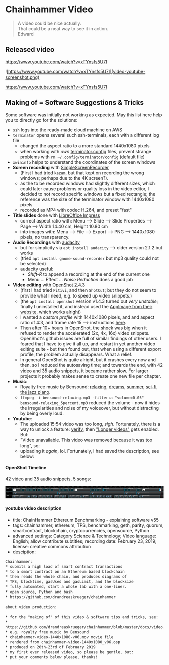 # Chainhammer Video
> A video could be nice actually.  
> That could be a neat way to see it in action.  
> Edward  

## Released video
https://www.youtube.com/watch?v=xTYnsfs5U7I

![https://www.youtube.com/watch?v=xTYnsfs5U7I](video-youtube-screenshot.png)

https://www.youtube.com/watch?v=xTYnsfs5U7I

## Making of = Software Suggestions & Tricks

Some software was initially not working as expected. May this list here help you to directly go for the solutions:

* `ssh` logs into the ready-made cloud machine on AWS
* `terminator` opens several such ssh-terminals, each with a different log file
  * changed the aspect ratio to a more standard 1440x1080 pixels
  * when working with *own* [terminator.config](../scripts/terminator.config) files, prevent strange problems with `rm ~/.config/terminator/config` (default file)
* `xwininfo` helps to understand the coordinates of the screen windows 
* **Screen recording** with [SimpleScreenRecorder](https://www.maartenbaert.be/simplescreenrecorder/)
  * (First I had tried `kazam`, but that kept on recording the wrong windows; perhaps due to the 4K screen?).
  * as the to be recorded windows had slightly different sizes, which could later cause problems or quality loss in the video editor, I decided to not record specific windows but a fixed rectangle; the reference was the size of the terminator window with 1440x1080 pixels
  * recorded as MP4 with codec H.264, and preset "fast"
* **Title slides** done with [LibreOffice Impress](https://www.libreoffice.org/discover/impress/) 
  * correct aspect ratio with: Menu --> Slide --> Slide Properties --> Page --> Width 14.40 cm, Height 10.80 cm
  * into images with: Menu --> File --> Export --> PNG --> 1440x1080 pixels, no transparency.
* **Audio Recordings** with [audacity](https://www.audacityteam.org/)
  * but for simplicity via `apt install audacity` --> older version 2.1.2 but works
  * (tried `apt install gnome-sound-recorder` but mp3 quality could not be selected)
  * audacity useful:
    * *Shift-R* to append a recording at the end of the current one
    * Menu ... Effect ... *Noise Reduction* does a good job
* **Video editing** with [OpenShot 2.4.3](https://www.openshot.org/) 
  * (first I had tried `Pitivi`, and then `ShotCut`; but they do not seem to provide what I need, e.g. to speed up video snippets.)
  * (the `apt install openshot` version v1.4.3 turned out *very unstable*; finally I uninstalled it, and instead used the [AppImage from their website](https://www.openshot.org/download/#), which works alright)
  * I wanted a *custom profile* with 1440x1080 pixels, and and aspect ratio of 4:3, and frame rate 15 --> instructions [here](https://www.openshot.org/static/files/user-guide/profiles.html#custom-profile).
  * Then after 10+ hours in OpenShot, the shock was big when it refused to render the accelerated (2x, 4x, 16x) video snippets. OpenShot's github issues are full of similar findings of other users. I feared that I have to give it all up, and restart in yet another video editing suite - but then found out, that when using a different export profile, the problem actually disappears. What a relief.
  * In general OpenShot is quite alright, but it crashes every now and then, so I reduced the autosaving time; and towards the end, with 42 video and 35 audio snippets, it became rather slow. For larger projects it probably makes sense to create one new file per chapter. 
* **Music**: 
  * Royalty free music by Bensound: [relaxing](https://www.bensound.com/royalty-free-music/track/relaxing), [dreams](https://www.bensound.com/royalty-free-music/track/dreams-chill-out), [summer](https://www.bensound.com/royalty-free-music/track/summer-chill-relaxed-tropical), [sci-fi](https://www.bensound.com/royalty-free-music/track/sci-fi), [the jazz piano](https://www.bensound.com/royalty-free-music/track/the-jazz-piano).
  * `ffmpeg -i bensound-relaxing.mp3 -filter:a "volume=0.05" bensound-relaxing_5percent.mp3` reduced the volume - now it hides the irregularities and noise of my voiceover, but without distracting by being overly loud.
* **Youtube**:
  * The uploaded 15:54 video was too long, *sigh*. Fortunately, there is a way to unlock a feature: [verify](https://www.youtube.com/verify_phone_number), then ["Longer videos"](https://www.youtube.com/features) gets enabled. But:
  * "Video unavailable. This video was removed because it was too long", so:
  * uploading it *again*, lol. Fortunately, I had saved the description, see below:


#### OpenShot Timeline
42 video and 35 audio snippets, 5 songs:  

![video-editing-openshot.png](video-editing-openshot.png) 

#### youtube video description
* title: ChainHammer Ethereum Benchmarking - explaining software v55
* tags: chainhammer, ethereum, TPS, benchmarking, geth, parity, quorum, smartcontract, blockchain, cryptocurrencies, opensource, Python
* advanced settings: Category Science & Technology; Video language: English; allow contribute subtitles; recording date: February 23, 2019; license: creative commons attribution
* desciption:

```
Chainhammer:
* submits a high load of smart contract transactions
* to a smart contract on an Ethereum based blockchain
* then reads the whole chain, and produces diagrams of 
* TPS, blocktime, gasUsed and gasLimit, and the blocksize
* fully automated, start a whole lab with a one-liner.
* open source, Python and bash
* https://github.com/drandreaskrueger/chainhammer

about video production:

* for the "making of" of this video & software tips and tricks, see: 
* https://github.com/drandreaskrueger/chainhammer/blob/master/docs/video.md
* e.g. royalty free music by Bensound
* chainhammer-video-1440x1080-v06.mov movie file
* rendered from chainhammer-video-1440x1080_v06.osp 
* produced on 20th-23rd of February 2019
* my first ever released video, so please be gentle, but:
* put your comments below please, thanks!
```
